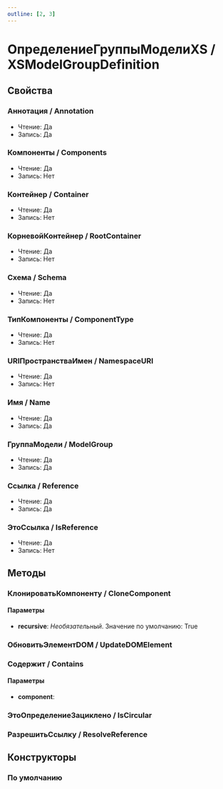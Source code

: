 ```yaml
---
outline: [2, 3]
---
```


# ОпределениеГруппыМоделиXS / XSModelGroupDefinition


## Свойства


### Аннотация / Annotation

* Чтение: Да
* Запись: Да

### Компоненты / Components

* Чтение: Да
* Запись: Нет

### Контейнер / Container

* Чтение: Да
* Запись: Нет

### КорневойКонтейнер / RootContainer

* Чтение: Да
* Запись: Нет

### Схема / Schema

* Чтение: Да
* Запись: Нет

### ТипКомпоненты / ComponentType

* Чтение: Да
* Запись: Нет

### URIПространстваИмен / NamespaceURI

* Чтение: Да
* Запись: Нет

### Имя / Name

* Чтение: Да
* Запись: Да

### ГруппаМодели / ModelGroup

* Чтение: Да
* Запись: Да

### Ссылка / Reference

* Чтение: Да
* Запись: Да

### ЭтоСсылка / IsReference

* Чтение: Да
* Запись: Нет

## Методы


### КлонироватьКомпоненту / CloneComponent


#### Параметры

* **recursive**:  *Необязательный*. Значение по умолчанию: True

### ОбновитьЭлементDOM / UpdateDOMElement


### Содержит / Contains


#### Параметры

* **component**: 

### ЭтоОпределениеЗациклено / IsCircular


### РазрешитьСсылку / ResolveReference


## Конструкторы


### По умолчанию

